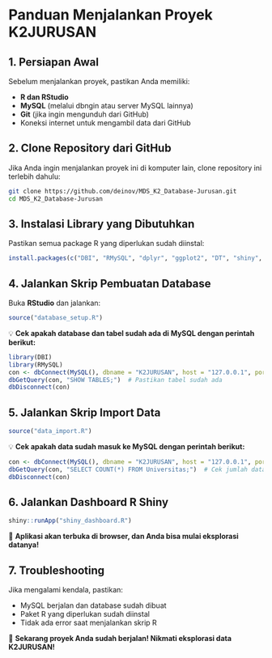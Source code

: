 # Panduan Menjalankan Proyek K2JURUSAN

## 1. Persiapan Awal
Sebelum menjalankan proyek, pastikan Anda memiliki:
- **R dan RStudio**
- **MySQL** (melalui dbngin atau server MySQL lainnya)
- **Git** (jika ingin mengunduh dari GitHub)
- Koneksi internet untuk mengambil data dari GitHub

## 2. Clone Repository dari GitHub
Jika Anda ingin menjalankan proyek ini di komputer lain, clone repository ini terlebih dahulu:
```bash
git clone https://github.com/deinov/MDS_K2_Database-Jurusan.git
cd MDS_K2_Database-Jurusan
```

## 3. Instalasi Library yang Dibutuhkan
Pastikan semua package R yang diperlukan sudah diinstal:
```r
install.packages(c("DBI", "RMySQL", "dplyr", "ggplot2", "DT", "shiny", "shinythemes"))
```

## 4. Jalankan Skrip Pembuatan Database
Buka **RStudio** dan jalankan:
```r
source("database_setup.R")
```

💡 **Cek apakah database dan tabel sudah ada di MySQL dengan perintah berikut:**
```r
library(DBI)
library(RMySQL)
con <- dbConnect(MySQL(), dbname = "K2JURUSAN", host = "127.0.0.1", port = 3306, user = "root", password = "")
dbGetQuery(con, "SHOW TABLES;")  # Pastikan tabel sudah ada
dbDisconnect(con)
```

## 5. Jalankan Skrip Import Data
```r
source("data_import.R")
```
💡 **Cek apakah data sudah masuk ke MySQL dengan perintah berikut:**
```r
con <- dbConnect(MySQL(), dbname = "K2JURUSAN", host = "127.0.0.1", port = 3306, user = "root", password = "")
dbGetQuery(con, "SELECT COUNT(*) FROM Universitas;")  # Cek jumlah data di tabel Universitas
dbDisconnect(con)
```

## 6. Jalankan Dashboard R Shiny
```r
shiny::runApp("shiny_dashboard.R")
```
📌 **Aplikasi akan terbuka di browser, dan Anda bisa mulai eksplorasi datanya!**

## 7. Troubleshooting
Jika mengalami kendala, pastikan:
- MySQL berjalan dan database sudah dibuat
- Paket R yang diperlukan sudah diinstal
- Tidak ada error saat menjalankan skrip R

🚀 **Sekarang proyek Anda sudah berjalan! Nikmati eksplorasi data K2JURUSAN!**

